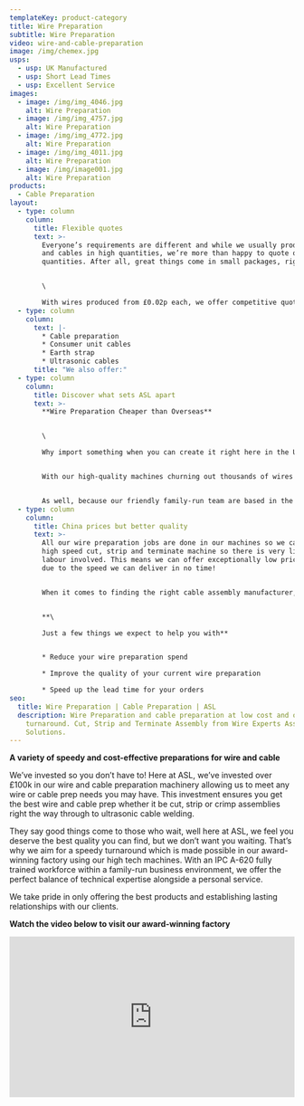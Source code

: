 ```yaml
---
templateKey: product-category
title: Wire Preparation
subtitle: Wire Preparation
video: wire-and-cable-preparation
image: /img/chemex.jpg
usps:
  - usp: UK Manufactured
  - usp: Short Lead Times
  - usp: Excellent Service
images:
  - image: /img/img_4046.jpg
    alt: Wire Preparation
  - image: /img/img_4757.jpg
    alt: Wire Preparation
  - image: /img/img_4772.jpg
    alt: Wire Preparation
  - image: /img/img_4011.jpg
    alt: Wire Preparation
  - image: /img/image001.jpg
    alt: Wire Preparation
products:
  - Cable Preparation
layout:
  - type: column
    column:
      title: Flexible quotes
      text: >-
        Everyone’s requirements are different and while we usually produce wires
        and cables in high quantities, we’re more than happy to quote on lower
        quantities. After all, great things come in small packages, right? 


        \

        With wires produced from £0.02p each, we offer competitive quotes for all our customers on a wide variety of products. Our machines support a range of processing options so you can find exactly what you need, including wire marking with hot-stamp or inkjet markers.
  - type: column
    column:
      text: |-
        * Cable preparation 
        * Consumer unit cables 
        * Earth strap 
        * Ultrasonic cables
      title: "We also offer:"
  - type: column
    column:
      title: Discover what sets ASL apart
      text: >-
        **Wire Preparation Cheaper than Overseas**


        \

        Why import something when you can create it right here in the UK with very little labour input? While you might think you could get a better deal by taking it overseas, actually, we can guarantee we can compete in this area. 


        With our high-quality machines churning out thousands of wires every day, we can keep our prices extremely low as well as guaranteeing you a fast turnaround. When you outsource abroad, you can also expect higher delivery costs and you aren’t always guaranteed the same quality that you can expect from a local manufacturer. Plus, if you have any problems, it’s much more difficult to resolve these when they’re thousands of miles away in a different time zone. 


        As well, because our friendly family-run team are based in the UK, we’re running on the same time as you and there’s no language barrier to contend with – so we’re here when you need us. So, if you’re thinking about subcontracting your wire preparation overseas, why not get a quote from us first?
  - type: column
    column:
      title: China prices but better quality
      text: >-
        All our wire preparation jobs are done in our machines so we can our
        high speed cut, strip and terminate machine so there is very little
        labour involved. This means we can offer exceptionally low prices and
        due to the speed we can deliver in no time! 


        When it comes to finding the right cable assembly manufacturer, you don’t need to look any further than us. While many businesses believe that outsourcing this type work abroad is cheaper than looking in the UK, this is often a misconception. We offer competitive prices and a fast turnaround, as well as operating in the same time zone as you without any tricky language barriers to content with.  


        **\

        Just a few things we expect to help you with** 


        * Reduce your wire preparation spend

        * Improve the quality of your current wire preparation

        * Speed up the lead time for your orders
seo:
  title: Wire Preparation | Cable Preparation | ASL
  description: Wire Preparation and cable preparation at low cost and on fast
    turnaround. Cut, Strip and Terminate Assembly from Wire Experts Assembly
    Solutions.
---
```

**A variety of speedy and cost-effective preparations for wire and cable**

We’ve invested so you don’t have to! Here at ASL, we’ve invested over £100k in our wire and cable preparation machinery allowing us to meet any wire or cable prep needs you may have. This investment ensures you get the best wire and cable prep whether it be cut, strip or crimp assemblies right the way through to ultrasonic cable welding.

They say good things come to those who wait, well here at ASL, we feel you deserve the best quality you can find, but we don’t want you waiting. That’s why we aim for a speedy turnaround which is made possible in our award-winning factory using our high tech machines. With an IPC A-620 fully trained workforce within a family-run business environment, we offer the perfect balance of technical expertise alongside a personal service. 

We take pride in only offering the best products and establishing lasting relationships with our clients. 

**Watch the video below to visit our award-winning factory**

<style>.embed-container { position: relative; padding-bottom: 56.25%; height: 0; overflow: hidden; max-width: 100%; } .embed-container iframe, .embed-container object, .embed-container embed { position: absolute; top: 0; left: 0; width: 100%; height: 100%; }</style><div class='embed-container'><iframe src='https://www.youtube.com/embed/Cp3lVNhtjrI' frameborder='0' allowfullscreen></iframe></div>